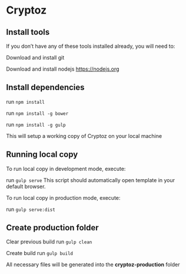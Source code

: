 # Cryptoz

## Install tools
If you don’t have any of these tools installed already, you will need to:

Download and install git

Download and install nodejs https://nodejs.org

## Install dependencies

run `npm install`

run `npm install -g bower`

run `npm install -g gulp`

This will setup a working copy of Cryptoz on your local machine

## Running local copy
To run local copy in development mode, execute:

run `gulp serve`
This script should automatically open template in your default browser.

To run local copy in production mode, execute:

run `gulp serve:dist`

## Create production folder

Clear previous build
run `gulp clean`

Create build
run `gulp build`

All necessary files will be generated into the **cryptoz-production** folder
